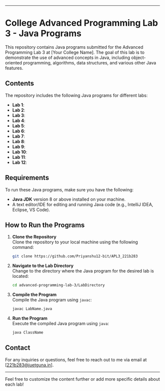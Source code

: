 

---

# College Advanced Programming Lab 3 - Java Programs

This repository contains Java programs submitted for the Advanced Programming Lab 3 at [Your College Name]. The goal of this lab is to demonstrate the use of advanced concepts in Java, including object-oriented programming, algorithms, data structures, and various other Java features.

## Contents

The repository includes the following Java programs for different labs:

- **Lab 1**: 
- **Lab 2**: 
- **Lab 3**: 
- **Lab 4**:
- **Lab 5**:
- **Lab 6**:
- **Lab 7**:
- **Lab 8**:
- **Lab 9**:
- **Lab 10**:
- **Lab 11**:
- **Lab 12**:


## Requirements

To run these Java programs, make sure you have the following:

- **Java JDK** version 8 or above installed on your machine.
- A text editor/IDE for editing and running Java code (e.g., IntelliJ IDEA, Eclipse, VS Code).

## How to Run the Programs

1. **Clone the Repository**  
   Clone the repository to your local machine using the following command:
   ```bash
   git clone https://github.com/Priyanshu12-bit/APL3_221b283
   ```

2. **Navigate to the Lab Directory**  
   Change to the directory where the Java program for the desired lab is located:
   ```bash
   cd advanced-programming-lab-3/LabDirectory
   ```

3. **Compile the Program**  
   Compile the Java program using `javac`:
   ```bash
   javac LabName.java
   ```

4. **Run the Program**  
   Execute the compiled Java program using `java`:
   ```bash
   java ClassName
   ```

## Contact

For any inquiries or questions, feel free to reach out to me via email at [221b283@juetguna.in].

---

Feel free to customize the content further or add more specific details about each lab!